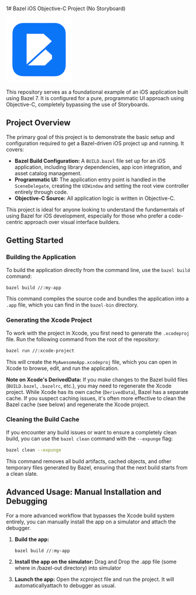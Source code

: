 1# Bazel iOS Objective-C Project (No Storyboard)

![App Icon](Resources/Assets.xcassets/AppIcon.appiconset/180.png)

This repository serves as a foundational example of an iOS application built using Bazel 7. It is configured for a pure, programmatic UI approach using Objective-C, completely bypassing the use of Storyboards.

## Project Overview

The primary goal of this project is to demonstrate the basic setup and configuration required to get a Bazel-driven iOS project up and running. It covers:

*   **Bazel Build Configuration:** A `BUILD.bazel` file set up for an iOS application, including library dependencies, app icon integration, and asset catalog management.
*   **Programmatic UI:** The application entry point is handled in the `SceneDelegate`, creating the `UIWindow` and setting the root view controller entirely through code.
*   **Objective-C Source:** All application logic is written in Objective-C.

This project is ideal for anyone looking to understand the fundamentals of using Bazel for iOS development, especially for those who prefer a code-centric approach over visual interface builders.

## Getting Started

### Building the Application

To build the application directly from the command line, use the `bazel build` command:

```bash
bazel build //:my-app
```

This command compiles the source code and bundles the application into a `.app` file, which you can find in the `bazel-bin` directory.

### Generating the Xcode Project

To work with the project in Xcode, you first need to generate the `.xcodeproj` file. Run the following command from the root of the repository:

```bash
bazel run //:xcode-project
```

This will create the `MyAwesomeApp.xcodeproj` file, which you can open in Xcode to browse, edit, and run the application.

**Note on Xcode's DerivedData:** If you make changes to the Bazel build files (`BUILD.bazel`, `.bazelrc`, etc.), you may need to regenerate the Xcode project. While Xcode has its own cache (`DerivedData`), Bazel has a separate cache. If you suspect caching issues, it's often more effective to clean the Bazel cache (see below) and regenerate the Xcode project.

### Cleaning the Build Cache

If you encounter any build issues or want to ensure a completely clean build, you can use the `bazel clean` command with the `--expunge` flag:

```bash
bazel clean --expunge
```

This command removes all build artifacts, cached objects, and other temporary files generated by Bazel, ensuring that the next build starts from a clean slate.

## Advanced Usage: Manual Installation and Debugging

For a more advanced workflow that bypasses the Xcode build system entirely, you can manually install the app on a simulator and attach the debugger.

1.  **Build the app:**
    ```bash
    bazel build //:my-app
    ```

2.  **Install the app on the simulator:**
    Drag and Drop the .app file (some where in /bazel-out directory) into simulator 

3.  **Launch the app:**
    Open the xcproject file and run the project. It will automaticallyattach to debugger as usual.
